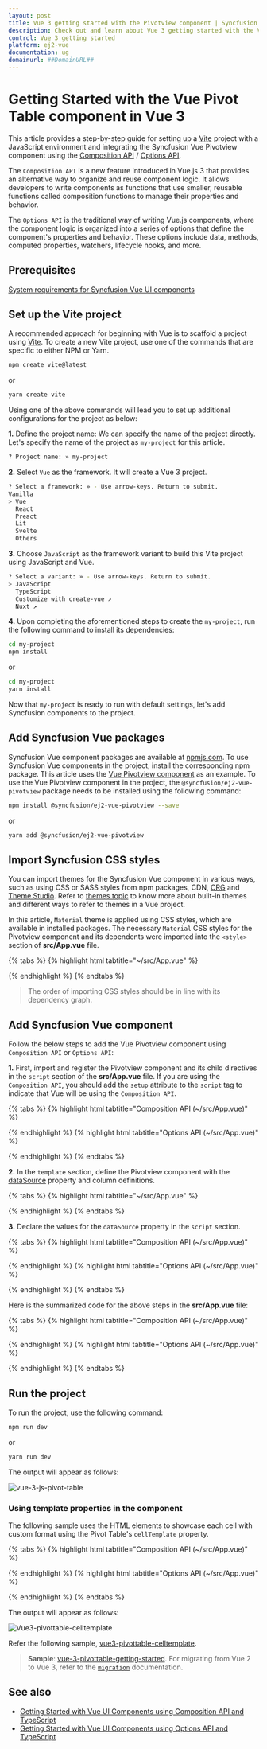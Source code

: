 ```yaml
---
layout: post
title: Vue 3 getting started with the Pivotview component | Syncfusion
description: Check out and learn about Vue 3 getting started with the Vue Pivotview component of Syncfusion Essential JS 2 and more details.
control: Vue 3 getting started
platform: ej2-vue
documentation: ug
domainurl: ##DomainURL##
---
```


# Getting Started with the Vue Pivot Table component in Vue 3

This article provides a step-by-step guide for setting up a [Vite](https://vitejs.dev/) project with a JavaScript environment and integrating the Syncfusion Vue Pivotview component using the [Composition API](https://vuejs.org/guide/introduction.html#composition-api) / [Options API](https://vuejs.org/guide/introduction.html#options-api).

The `Composition API` is a new feature introduced in Vue.js 3 that provides an alternative way to organize and reuse component logic. It allows developers to write components as functions that use smaller, reusable functions called composition functions to manage their properties and behavior.

The `Options API` is the traditional way of writing Vue.js components, where the component logic is organized into a series of options that define the component's properties and behavior. These options include data, methods, computed properties, watchers, lifecycle hooks, and more.

## Prerequisites

[System requirements for Syncfusion Vue UI components](https://ej2.syncfusion.com/vue/documentation/system-requirements/)

## Set up the Vite project

A recommended approach for beginning with Vue is to scaffold a project using [Vite](https://vitejs.dev/). To create a new Vite project, use one of the commands that are specific to either NPM or Yarn.

```bash
npm create vite@latest
```

or

```bash
yarn create vite
```

Using one of the above commands will lead you to set up additional configurations for the project as below:

**1.** Define the project name: We can specify the name of the project directly. Let's specify the name of the project as `my-project` for this article.

```bash
? Project name: » my-project
```

**2.** Select `Vue` as the framework. It will create a Vue 3 project.

```bash
? Select a framework: » - Use arrow-keys. Return to submit.
Vanilla
> Vue
  React
  Preact
  Lit
  Svelte
  Others
```

**3.** Choose `JavaScript` as the framework variant to build this Vite project using JavaScript and Vue.

```bash
? Select a variant: » - Use arrow-keys. Return to submit.
> JavaScript
  TypeScript
  Customize with create-vue ↗
  Nuxt ↗
```

**4.** Upon completing the aforementioned steps to create the `my-project`, run the following command to install its dependencies:

```bash
cd my-project
npm install
```

or

```bash
cd my-project
yarn install
```

Now that `my-project` is ready to run with default settings, let's add Syncfusion components to the project.

## Add Syncfusion Vue packages

Syncfusion Vue component packages are available at [npmjs.com](https://www.npmjs.com/search?q=ej2-vue). To use Syncfusion Vue components in the project, install the corresponding npm package.
This article uses the [Vue Pivotview component](https://www.syncfusion.com/vue-components/vue-pivot-table) as an example. To use the Vue Pivotview component in the project, the `@syncfusion/ej2-vue-pivotview` package needs to be installed using the following command:
```bash
npm install @syncfusion/ej2-vue-pivotview --save
```
or
```bash
yarn add @syncfusion/ej2-vue-pivotview
```

## Import Syncfusion CSS styles

You can import themes for the Syncfusion Vue component in various ways, such as using CSS or SASS styles from npm packages, CDN, [CRG](https://ej2.syncfusion.com/javascript/documentation/common/custom-resource-generator/) and [Theme Studio](https://ej2.syncfusion.com/vue/documentation/appearance/theme-studio/). Refer to [themes topic](https://ej2.syncfusion.com/vue/documentation/appearance/theme/) to know more about built-in themes and different ways to refer to themes in a Vue project.

In this article, `Material` theme is applied using CSS styles, which are available in installed packages. The necessary `Material` CSS styles for the Pivotview component and its dependents were imported into the `<style>` section of **src/App.vue** file.

{% tabs %}
{% highlight html tabtitle="~/src/App.vue" %}

<style>
  @import "../node_modules/@syncfusion/ej2-base/styles/material.css";
  @import "../node_modules/@syncfusion/ej2-inputs/styles/material.css";
  @import "../node_modules/@syncfusion/ej2-buttons/styles/material.css";
  @import "../node_modules/@syncfusion/ej2-dropdowns/styles/material.css";
  @import "../node_modules/@syncfusion/ej2-lists/styles/material.css";
  @import "../node_modules/@syncfusion/ej2-popups/styles/material.css";
  @import "../node_modules/@syncfusion/ej2-navigations/styles/material.css";
  @import "../node_modules/@syncfusion/ej2-grids/styles/material.css";
  @import "../node_modules/@syncfusion/ej2-vue-pivotview/styles/material.css";
</style>

{% endhighlight %}
{% endtabs %}

> The order of importing CSS styles should be in line with its dependency graph.

## Add Syncfusion Vue component

Follow the below steps to add the Vue Pivotview component using `Composition API` or `Options API`:

**1.** First, import and register the Pivotview component and its child directives in the `script` section of the **src/App.vue** file. If you are using the `Composition API`, you should add the `setup` attribute to the `script` tag to indicate that Vue will be using the `Composition API`.

{% tabs %}
{% highlight html tabtitle="Composition API (~/src/App.vue)" %}

<script setup>
  import { PivotViewComponent, FieldList, GroupingBar, CalculatedField } from "@syncfusion/ej2-vue-pivotview";
</script>

{% endhighlight %}
{% highlight html tabtitle="Options API (~/src/App.vue)" %}

<script>
  import { PivotViewComponent, FieldList, GroupingBar, CalculatedField } from "@syncfusion/ej2-vue-pivotview";
  //Component registeration.
  export default {
    name: "App",
    components: {
      "ejs-pivotview": PivotViewComponent
    }
  }
</script>

{% endhighlight %}
{% endtabs %}

**2.** In the `template` section, define the Pivotview component with the [dataSource](https://ej2.syncfusion.com/vue/documentation/api/pivotview/iDataOptions/#datasource) property and column definitions.

{% tabs %}
{% highlight html tabtitle="~/src/App.vue" %}

<template>
  <ejs-pivotview :height="height" :width="width" :dataSourceSettings="dataSourceSettings" :showFieldList="showFieldList" :showGroupingBar="showGroupingBar" :allowCalculatedField="allowCalculatedField"></ejs-pivotview>
</template>

{% endhighlight %}
{% endtabs %}

**3.** Declare the values for the `dataSource` property in the `script` section.

{% tabs %}
{% highlight html tabtitle="Composition API (~/src/App.vue)" %}

<script setup>
  const dataSource = [
    { Amount: 5100, Country: "Canada", Date: "FY 2006", Product: "Car", Quantity: 21, State: "Alberta" },
    { Amount: 1900, Country: "France", Date: "FY 2007", Product: "Car", Quantity: 23, State: "Alberta" },
    { Amount: 1000, Country: "Germany", Date: "FY 2008", Product: "Car", Quantity: 29, State: "Alberta" },
    { Amount: 2060, Country: "Canada", Date: "FY 2006", Product: "Car", Quantity: 93, State: "British Columbia" },
    { Amount: 6200, Country: "France", Date: "FY 2007", Product: "Car", Quantity: 36, State: "British Columbia" },
    { Amount: 2000, Country: "Germany", Date: "FY 2008", Product: "Car", Quantity: 31, State: "British Columbia" },
    { Amount: 1300, Country: "Canada", Date: "FY 2005", Product: "Car", Quantity: 45, State: "Brunswick" },
    { Amount: 3400, Country: "France", Date: "FY 2006", Product: "Car", Quantity: 47, State: "Brunswick" },
    { Amount: 2300, Country: "Germany", Date: "FY 2007", Product: "Car", Quantity: 43, State: "Brunswick" },
  ]
</script>

{% endhighlight %}
{% highlight html tabtitle="Options API (~/src/App.vue)" %}

<script>
  data() {
    return {
      dataSourceSettings: {
        dataSource: [
          { Amount: 5100, Country: "Canada", Date: "FY 2006", Product: "Car", Quantity: 21, State: "Alberta" },
          { Amount: 1900, Country: "France", Date: "FY 2007", Product: "Car", Quantity: 23, State: "Alberta" },
          { Amount: 1000, Country: "Germany", Date: "FY 2008", Product: "Car", Quantity: 29, State: "Alberta" },
          { Amount: 2060, Country: "Canada", Date: "FY 2006", Product: "Car", Quantity: 93, State: "British Columbia" },
          { Amount: 6200, Country: "France", Date: "FY 2007", Product: "Car", Quantity: 36, State: "British Columbia" },
          { Amount: 2000, Country: "Germany", Date: "FY 2008", Product: "Car", Quantity: 31, State: "British Columbia" },
          { Amount: 1300, Country: "Canada", Date: "FY 2005", Product: "Car", Quantity: 45, State: "Brunswick" },
          { Amount: 3400, Country: "France", Date: "FY 2006", Product: "Car", Quantity: 47, State: "Brunswick" },
          { Amount: 2300, Country: "Germany", Date: "FY 2007", Product: "Car", Quantity: 43, State: "Brunswick" },
        ],
        rows: [{ name: 'Country' }],
        columns: [{ name: 'Date' }],
        values: [{ name: 'Amount' }, { name: 'Total', type: 'CalculatedField' }],
        formatSettings: [{ name: 'Amount', format: 'C1' }],
        calculatedFieldSettings: [{ name: 'Total', formula: '"Sum(Amount)"+"Sum(Quantity)"' }]
      },
      showFieldList: true,
      showGroupingBar: true,
      allowCalculatedField: true,
      height: '350px',
      width: '100%'
    };
  }
</script>

{% endhighlight %}
{% endtabs %}

Here is the summarized code for the above steps in the **src/App.vue** file:

{% tabs %}
{% highlight html tabtitle="Composition API (~/src/App.vue)" %}

<template>
    <div id="app">
        <ejs-pivotview :height="height" :width="width" :dataSourceSettings="dataSourceSettings"
            :showFieldList="showFieldList" :showGroupingBar="showGroupingBar"
            :allowCalculatedField="allowCalculatedField"></ejs-pivotview>
    </div>
</template>

<script setup>
    import { provide } from "vue";
    import { PivotViewComponent as EjsPivotview, GroupingBar, FieldList, CalculatedField } from "@syncfusion/ej2-vue-pivotview";

    const dataSourceSettings = {
        dataSource: [
            { Amount: 5100, Country: "Canada", Date: "FY 2006", Product: "Car", Quantity: 21, State: "Alberta" },
            { Amount: 1900, Country: "France", Date: "FY 2007", Product: "Car", Quantity: 23, State: "Alberta" },
            { Amount: 1000, Country: "Germany", Date: "FY 2008", Product: "Car", Quantity: 29, State: "Alberta" },
            { Amount: 2060, Country: "Canada", Date: "FY 2006", Product: "Car", Quantity: 93, State: "British Columbia" },
            { Amount: 6200, Country: "France", Date: "FY 2007", Product: "Car", Quantity: 36, State: "British Columbia" },
            { Amount: 2000, Country: "Germany", Date: "FY 2008", Product: "Car", Quantity: 31, State: "British Columbia" },
            { Amount: 1300, Country: "Canada", Date: "FY 2005", Product: "Car", Quantity: 45, State: "Brunswick" },
            { Amount: 3400, Country: "France", Date: "FY 2006", Product: "Car", Quantity: 47, State: "Brunswick" },
            { Amount: 2300, Country: "Germany", Date: "FY 2007", Product: "Car", Quantity: 43, State: "Brunswick" }
        ],
        rows: [{ name: 'Country' }],
        columns: [{ name: 'Date' }],
        values: [{ name: 'Amount' }, { name: 'Total', type: 'CalculatedField' }],
        formatSettings: [{ name: 'Amount', format: 'C1' }],
        calculatedFieldSettings: [{ name: 'Total', formula: '"Sum(Amount)"+"Sum(Quantity)"' }]
    };
    const showFieldList = true;
    const showGroupingBar = true;
    const allowCalculatedField = true;
    const height = 350;
    const width = '100%';

    provide('pivotview', [GroupingBar, FieldList, CalculatedField]);

</script>
<style>
    @import "../node_modules/@syncfusion/ej2-base/styles/material.css";
    @import "../node_modules/@syncfusion/ej2-inputs/styles/material.css";
    @import "../node_modules/@syncfusion/ej2-buttons/styles/material.css";
    @import "../node_modules/@syncfusion/ej2-dropdowns/styles/material.css";
    @import "../node_modules/@syncfusion/ej2-lists/styles/material.css";
    @import "../node_modules/@syncfusion/ej2-popups/styles/material.css";
    @import "../node_modules/@syncfusion/ej2-navigations/styles/material.css";
    @import "../node_modules/@syncfusion/ej2-grids/styles/material.css";
    @import "../node_modules/@syncfusion/ej2-vue-pivotview/styles/material.css";
</style>

{% endhighlight %}
{% highlight html tabtitle="Options API (~/src/App.vue)" %}

<template>
  <ejs-pivotview :height="height" :width="width" :dataSourceSettings="dataSourceSettings" :showFieldList="showFieldList" :showGroupingBar="showGroupingBar" :allowCalculatedField="allowCalculatedField">
  </ejs-pivotview>
</template>

<script>
  import { PivotViewComponent, FieldList, GroupingBar, CalculatedField } from "@syncfusion/ej2-vue-pivotview";

  export default {
    name: "App",
    // Declaring component and its directives.
    components: {
      "ejs-pivotview": PivotViewComponent
    },
    // Bound properties declaration.
    data() {
      return {
        dataSourceSettings: {
          dataSource: [
            { Amount: 5100, Country: "Canada", Date: "FY 2006", Product: "Car", Quantity: 21, State: "Alberta" },
            { Amount: 1900, Country: "France", Date: "FY 2007", Product: "Car", Quantity: 23, State: "Alberta" },
            { Amount: 1000, Country: "Germany", Date: "FY 2008", Product: "Car", Quantity: 29, State: "Alberta" },
            { Amount: 2060, Country: "Canada", Date: "FY 2006", Product: "Car", Quantity: 93, State: "British Columbia" },
            { Amount: 6200, Country: "France", Date: "FY 2007", Product: "Car", Quantity: 36, State: "British Columbia" },
            { Amount: 2000, Country: "Germany", Date: "FY 2008", Product: "Car", Quantity: 31, State: "British Columbia" },
            { Amount: 1300, Country: "Canada", Date: "FY 2005", Product: "Car", Quantity: 45, State: "Brunswick" },
            { Amount: 3400, Country: "France", Date: "FY 2006", Product: "Car", Quantity: 47, State: "Brunswick" },
            { Amount: 2300, Country: "Germany", Date: "FY 2007", Product: "Car", Quantity: 43, State: "Brunswick" },
          ],
          rows: [{ name: 'Country' }],
          columns: [{ name: 'Date' }],
          values: [{ name: 'Amount' }, { name: 'Total', type: 'CalculatedField' }],
          formatSettings: [{ name: 'Amount', format: 'C1' }],
          calculatedFieldSettings: [{ name: 'Total', formula: '"Sum(Amount)"+"Sum(Quantity)"' }]
        },
        showFieldList: true,
        showGroupingBar: true,
        allowCalculatedField: true,
        height: '350px',
        width: '100%'
      };
    },
    // Injecting the required modules for additional features.
    provide: { pivotview: [ FieldList, GroupingBar, CalculatedField] }
  };
</script>

<style>
  @import "../node_modules/@syncfusion/ej2-base/styles/material.css";
  @import "../node_modules/@syncfusion/ej2-inputs/styles/material.css";
  @import "../node_modules/@syncfusion/ej2-buttons/styles/material.css";
  @import "../node_modules/@syncfusion/ej2-dropdowns/styles/material.css";
  @import "../node_modules/@syncfusion/ej2-lists/styles/material.css";
  @import "../node_modules/@syncfusion/ej2-popups/styles/material.css";
  @import "../node_modules/@syncfusion/ej2-navigations/styles/material.css";
  @import "../node_modules/@syncfusion/ej2-grids/styles/material.css";
  @import "../node_modules/@syncfusion/ej2-vue-pivotview/styles/material.css";
</style>

{% endhighlight %}
{% endtabs %}

## Run the project

To run the project, use the following command:

```bash
npm run dev
```

or

```bash
yarn run dev
```

The output will appear as follows:

![vue-3-js-pivot-table](./images/vue-3-js-pivot-table.png)

### Using template properties in the component

The following sample uses the HTML elements to showcase each cell with custom format using the Pivot Table's `cellTemplate` property.

{% tabs %}
{% highlight html tabtitle="Composition API (~/src/App.vue)" %}

<template>
  <ejs-pivotview id="pivotview" ref="pivotview" :dataSourceSettings="dataSourceSettings" :height="height" :dataBound="trend" :cellTemplate="cellTemplate">
  </ejs-pivotview>
</template>

<script setup>
  import { PivotViewComponent as EjsPivotview } from "@syncfusion/ej2-vue-pivotview";
  import { createApp } from 'vue';
  const app = createApp();

  var dataSourceSettings = {
    dataSource: [
      { Amount: 5100, Country: "Canada", Date: "FY 2006", Product: "Car", Quantity: 21, State: "Alberta" },
      { Amount: 1900, Country: "France", Date: "FY 2007", Product: "Car", Quantity: 23, State: "Alberta" },
      { Amount: 1000, Country: "Germany", Date: "FY 2008", Product: "Car", Quantity: 29, State: "Alberta" },
      { Amount: 2060, Country: "Canada", Date: "FY 2006", Product: "Car", Quantity: 93, State: "British Columbia" },
      { Amount: 6200, Country: "France", Date: "FY 2007", Product: "Car", Quantity: 36, State: "British Columbia" },
      { Amount: 2000, Country: "Germany", Date: "FY 2008", Product: "Car", Quantity: 31, State: "British Columbia" },
      { Amount: 1300, Country: "Canada", Date: "FY 2005", Product: "Car", Quantity: 45, State: "Brunswick" },
      { Amount: 3400, Country: "France", Date: "FY 2006", Product: "Car", Quantity: 47, State: "Brunswick" },
      { Amount: 2300, Country: "Germany", Date: "FY 2007", Product: "Car", Quantity: 43, State: "Brunswick" },
    ],
    rows: [{ name: "Country" }],
    columns: [{ name: "Date" }],
    values: [{ name: "Amount" }, { name: "Total", type: 'CalculatedField' }],
    formatSettings: [{ name: "Amount", format: "C1" }],
    calculatedFieldSettings: [{ name: 'Total', formula: '"Sum(Amount)"+"Sum(Quantity)"' }]
  };

  var colVue = app.component("cellTemplate", {
    data() {
      return {
        data: {},
      };
    },
    methods: {
      getCellContent: function () {
        return '<span class="tempwrap sb-icon-neutral pv-icons"></span>';
      },
    },
    template: `<span class="template-wrap"><span class="tempwrap sb-icon-neutral pv-icons"></span></span>`,
  });

  const cellTemplate = () => {
    return { template: colVue };
  };

  const trend = () => {
    let pivotGridObj = this.$refs.pivotview.ej2Instances;
    var cTable = document.getElementsByClassName("e-table");
    var colLen = pivotGridObj.pivotValues[3].length;
    var cLen = cTable[3].children[0].children.length;
    var rLen = cTable[3].children[1].children.length;
    for (let k = 0; k < rLen; k++) {
      if (
        pivotGridObj.pivotValues[k] &&
        pivotGridObj.pivotValues[k][0] !== undefined
      ) {
        break;
      }
    }
    var rowHeaders = [].slice.call(
      cTable[2].children[1].querySelectorAll("td")
    );
    var rows = pivotGridObj.dataSourceSettings.rows;
    if (rowHeaders.length > 1) {
      for (var i = 0, Cnt = rows; i < Cnt.length; i++) {
        var fields = {};
        var fieldHeaders = [];
        for (var j = 0, Lnt = rowHeaders; j < Lnt.length; j++) {
          var header = rowHeaders[j];
          if (
            header.className.indexOf("e-gtot") === -1 &&
            header.className.indexOf("e-rowsheader") > -1 &&
            header.getAttribute("fieldname") === rows[i].name
          ) {
            fields[rowHeaders[j].textContent] = j;
            fieldHeaders.push(rowHeaders[j].textContent);
          }
        }
        if (i === 0) {
          for (var rnt = 0, Lnt1 = fieldHeaders; rnt < Lnt1.length; rnt++) {
            if (rnt !== 0) {
              var row = fields[fieldHeaders[rnt]];
              var prevRow = fields[fieldHeaders[rnt - 1]];
              for (var k = 0, ci = 1; k < cLen && ci < colLen; k++, ci++) {
                var node = cTable[3].children[1].children[row].childNodes[k];
                var prevNode =
                  cTable[3].children[1].children[prevRow].childNodes[k];
                var ri = node.getAttribute("index");
                var prevRi = prevNode.getAttribute("index");
                if (ri < pivotGridObj.pivotValues.length) {
                  if (
                    pivotGridObj.pivotValues[prevRi][ci].value >
                      pivotGridObj.pivotValues[ri][ci].value &&
                    node.querySelector(".tempwrap")
                  ) {
                    var trendElement = node.querySelector(".tempwrap");
                    trendElement.className = trendElement.className.replace(
                      "sb-icon-neutral",
                      "sb-icon-loss"
                    );
                  } else if (
                    pivotGridObj.pivotValues[prevRi][ci].value <
                      pivotGridObj.pivotValues[ri][ci].value &&
                    node.querySelector(".tempwrap")
                  ) {
                    var trendElement1 = node.querySelector(".tempwrap");
                    trendElement1.className = trendElement1.className.replace(
                      "sb-icon-neutral",
                      "sb-icon-profit"
                    );
                  }
                }
              }
            }
          }
        }
      }
    }
  };
</script>

<style scoped>
  @import "../node_modules/@syncfusion/ej2-base/styles/material.css";
  @import "../node_modules/@syncfusion/ej2-inputs/styles/material.css";
  @import "../node_modules/@syncfusion/ej2-buttons/styles/material.css";
  @import "../node_modules/@syncfusion/ej2-dropdowns/styles/material.css";
  @import "../node_modules/@syncfusion/ej2-lists/styles/material.css";
  @import "../node_modules/@syncfusion/ej2-popups/styles/material.css";
  @import "../node_modules/@syncfusion/ej2-navigations/styles/material.css";
  @import "../node_modules/@syncfusion/ej2-grids/styles/material.css";
  @import "../node_modules/@syncfusion/ej2-vue-pivotview/styles/material.css";

  #pivotview {
    width: 100%;
  }

  @font-face {
    font-family: "e-pivot";
    src: /* To get the output shown below, add the resource containing font data from the below reference sample. */
    font-weight: normal;
    font-style: normal;
  }

  .pv-icons {
    font-family: "e-pivot";
    font-style: normal;
    font-variant: normal;
    font-weight: normal;
    text-transform: none;
    line-height: 1;
  }

  .sb-icon-profit::before {
    content: "\e234";
    padding-left: 30px;
    margin: auto !important;
    color: #219122;
    size: 20px;
  }

  .sb-icon-neutral::before {
    content: "\e84d";
    padding-left: 30px;
    margin: auto !important;
    color: #82b5e9;
  }

  .sb-icon-loss::before {
    content: "\e239";
    padding-left: 30px;
    margin: auto !important;
    color: #ff2222;
  }

  .sb-sample-content-area {
    min-height: 255px !important;
  }

  .control-section {
    min-height: 255px !important;
  }

  .e-columnsheader .tempwrap.sb-icon-neutral.pv-icons{
    display: none !important;
  }

  .e-rowsheader .tempwrap.sb-icon-neutral.pv-icons {
    display: none !important;
  }

  .e-pivotview .e-grid .e-rowcell {
    font-size: 13px;
    padding-left: 8px;
  }

  .e-cellvalue {
    margin-top: 8px;
    display: flex;
    margin-left: 30px;
  }
</style>

{% endhighlight %}
{% highlight html tabtitle="Options API (~/src/App.vue)" %}

<template>
  <ejs-pivotview id="pivotview" ref="pivotview" :dataSourceSettings="dataSourceSettings" :height="height" :dataBound="trend" :cellTemplate="cellTemplate"></ejs-pivotview>
</template>

<script>
  import { PivotViewComponent } from "@syncfusion/ej2-vue-pivotview";
  import { createApp } from 'vue/dist/vue.esm-bundler';

  const app = createApp();

  // Template declaration.
  var colVue = app.component("cellTemplate", {
    data() {
      return {
        data: {},
      };
    },
    methods: {
      getCellContent: function () {
        return '<span class="tempwrap sb-icon-neutral pv-icons"></span>';
      },
    },
    template: `<span class="template-wrap"><span class="tempwrap sb-icon-neutral pv-icons"></span></span>`,
  });

  export default {
    name: "App",
    components: {
      "ejs-pivotview": PivotViewComponent,
    },
    data() {
      return {
        dataSourceSettings: {
          dataSource: [
            { Amount: 5100, Country: "Canada", Date: "FY 2006", Product: "Car", Quantity: 21, State: "Alberta" },
            { Amount: 1900, Country: "France", Date: "FY 2007", Product: "Car", Quantity: 23, State: "Alberta" },
            { Amount: 1000, Country: "Germany", Date: "FY 2008", Product: "Car", Quantity: 29, State: "Alberta" },
            { Amount: 2060, Country: "Canada", Date: "FY 2006", Product: "Car", Quantity: 93, State: "British Columbia" },
            { Amount: 6200, Country: "France", Date: "FY 2007", Product: "Car", Quantity: 36, State: "British Columbia" },
            { Amount: 2000, Country: "Germany", Date: "FY 2008", Product: "Car", Quantity: 31, State: "British Columbia" },
            { Amount: 1300, Country: "Canada", Date: "FY 2005", Product: "Car", Quantity: 45, State: "Brunswick" },
            { Amount: 3400, Country: "France", Date: "FY 2006", Product: "Car", Quantity: 47, State: "Brunswick" },
            { Amount: 2300, Country: "Germany", Date: "FY 2007", Product: "Car", Quantity: 43, State: "Brunswick" },
          ],
          rows: [{ name: "Country" }],
          columns: [{ name: "Date" }],
          values: [{ name: "Amount" }, { name: "Total", type: 'CalculatedField' }],
          formatSettings: [{ name: "Amount", format: "C1" }],
          calculatedFieldSettings: [{ name: 'Total', formula: '"Sum(Amount)"+"Sum(Quantity)"' }]
        },
        height: 350,
        cellTemplate: function () {
          return { template: colVue };
        },
      };
    },
    methods: {
      trend: function () {
        let pivotGridObj = this.$refs.pivotview.ej2Instances;
        var cTable = document.getElementsByClassName("e-table");
        var colLen = pivotGridObj.pivotValues[3].length;
        var cLen = cTable[3].children[0].children.length;
        var rLen = cTable[3].children[1].children.length;
        for (let k = 0; k < rLen; k++) {
          if (
            pivotGridObj.pivotValues[k] &&
            pivotGridObj.pivotValues[k][0] !== undefined
          ) {
            break;
          }
        }
        var rowHeaders = [].slice.call(
          cTable[2].children[1].querySelectorAll("td")
        );
        var rows = pivotGridObj.dataSourceSettings.rows;
        if (rowHeaders.length > 1) {
          for (var i = 0, Cnt = rows; i < Cnt.length; i++) {
            var fields = {};
            var fieldHeaders = [];
            for (var j = 0, Lnt = rowHeaders; j < Lnt.length; j++) {
              var header = rowHeaders[j];
              if (
                header.className.indexOf("e-gtot") === -1 &&
                header.className.indexOf("e-rowsheader") > -1 &&
                header.getAttribute("fieldname") === rows[i].name
              ) {
                fields[rowHeaders[j].textContent] = j;
                fieldHeaders.push(rowHeaders[j].textContent);
              }
            }
            if (i === 0) {
              for (var rnt = 0, Lnt1 = fieldHeaders; rnt < Lnt1.length; rnt++) {
                if (rnt !== 0) {
                  var row = fields[fieldHeaders[rnt]];
                  var prevRow = fields[fieldHeaders[rnt - 1]];
                  for (var k = 0, ci = 1; k < cLen && ci < colLen; k++, ci++) {
                    var node = cTable[3].children[1].children[row].childNodes[k];
                    var prevNode =
                      cTable[3].children[1].children[prevRow].childNodes[k];
                    var ri = node.getAttribute("index");
                    var prevRi = prevNode.getAttribute("index");
                    if (ri < pivotGridObj.pivotValues.length) {
                      if (
                        pivotGridObj.pivotValues[prevRi][ci].value >
                          pivotGridObj.pivotValues[ri][ci].value &&
                        node.querySelector(".tempwrap")
                      ) {
                        var trendElement = node.querySelector(".tempwrap");
                        trendElement.className = trendElement.className.replace(
                          "sb-icon-neutral",
                          "sb-icon-loss"
                        );
                      } else if (
                        pivotGridObj.pivotValues[prevRi][ci].value <
                          pivotGridObj.pivotValues[ri][ci].value &&
                        node.querySelector(".tempwrap")
                      ) {
                        var trendElement1 = node.querySelector(".tempwrap");
                        trendElement1.className = trendElement1.className.replace(
                          "sb-icon-neutral",
                          "sb-icon-profit"
                        );
                      }
                    }
                  }
                }
              }
            }
          }
        }
      },
    },
  };
</script>

<style scoped>
  @import "../node_modules/@syncfusion/ej2-base/styles/material.css";
  @import "../node_modules/@syncfusion/ej2-inputs/styles/material.css";
  @import "../node_modules/@syncfusion/ej2-buttons/styles/material.css";
  @import "../node_modules/@syncfusion/ej2-dropdowns/styles/material.css";
  @import "../node_modules/@syncfusion/ej2-lists/styles/material.css";
  @import "../node_modules/@syncfusion/ej2-popups/styles/material.css";
  @import "../node_modules/@syncfusion/ej2-navigations/styles/material.css";
  @import "../node_modules/@syncfusion/ej2-grids/styles/material.css";
  @import "../node_modules/@syncfusion/ej2-vue-pivotview/styles/material.css";

  /deep/ #pivotview {
    width: 100%;
  }

  @font-face {
    font-family: "e-pivot";
    src: /* To get the output shown below, add the resource containing font data from the below reference sample. */
    font-weight: normal;
    font-style: normal;
  }

  /deep/ .pv-icons {
    font-family: "e-pivot";
    font-style: normal;
    font-variant: normal;
    font-weight: normal;
    text-transform: none;
    line-height: 1;
  }

  /deep/ .sb-icon-profit::before {
    content: "\e234";
    padding-left: 30px;
    margin: auto !important;
    color: #219122;
    size: 20px;
  }

  /deep/ .sb-icon-neutral::before {
    content: "\e84d";
    padding-left: 30px;
    margin: auto !important;
    color: #82b5e9;
  }

  /deep/ .sb-icon-loss::before {
    content: "\e239";
    padding-left: 30px;
    margin: auto !important;
    color: #ff2222;
  }

  /deep/ .sb-sample-content-area {
    min-height: 255px !important;
  }

  /deep/ .control-section {
    min-height: 255px !important;
  }

  /deep/ .e-columnsheader .tempwrap.sb-icon-neutral.pv-icons{
    display: none !important;
  }

  /deep/ .e-rowsheader .tempwrap.sb-icon-neutral.pv-icons {
    display: none !important;
  }

  /deep/ .e-pivotview .e-grid .e-rowcell {
      font-size: 13px;
      padding-left: 8px;
  }

  /deep/ .e-cellvalue {
    margin-top: 8px;
    display: flex;
    margin-left: 30px;
  }
</style>

{% endhighlight %}
{% endtabs %}

The output will appear as follows:

![Vue3-pivottable-celltemplate](./images/Vue3-pivottable-celltemplate.png)

Refer the following sample, [vue3-pivottable-celltemplate](https://github.com/SyncfusionExamples/vue3-pivottable-celltemplate).

> **Sample**: [vue-3-pivottable-getting-started](https://github.com/SyncfusionExamples/vue3-pivottable-getting-started).
For migrating from Vue 2 to Vue 3, refer to the [`migration`](https://ej2.syncfusion.com/vue/documentation/getting-started/vue3-tutorial/#migration-from-vue-2-to-vue-3) documentation.

## See also

* [Getting Started with Vue UI Components using Composition API and TypeScript](../getting-started/vue-3-ts-composition.md)
* [Getting Started with Vue UI Components using Options API and TypeScript](../getting-started/vue-3-ts-options.md)